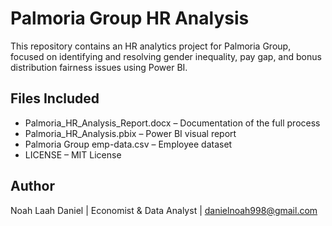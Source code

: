# Palmoria Group HR Analysis

This repository contains an HR analytics project for Palmoria Group, focused on identifying and resolving gender inequality, pay gap, and bonus distribution fairness issues using Power BI.

## Files Included
- Palmoria_HR_Analysis_Report.docx – Documentation of the full process
- Palmoria_HR_Analysis.pbix – Power BI visual report
- Palmoria Group emp-data.csv – Employee dataset
- LICENSE – MIT License

## Author
Noah Laah Daniel | Economist & Data Analyst | danielnoah998@gmail.com
